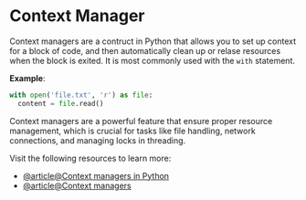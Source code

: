 # Context Manager

Context managers are a contruct in Python that allows you to set up context for a block of code, and then automatically clean up or relase resources when the block is exited. It is most commonly used with the `with` statement.

**Example**:

```python
with open('file.txt', 'r') as file:
  content = file.read()
```
Context managers are a powerful feature that ensure proper resource management, which is crucial for tasks like file handling, network connections, and managing locks in threading.

Visit the following resources to learn more:

- [@article@Context managers in Python](https://www.freecodecamp.org/news/context-managers-in-python/)
- [@article@Context managers](https://book.pythontips.com/en/latest/context_managers.html)
